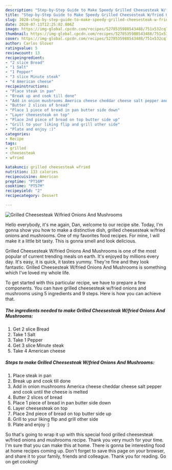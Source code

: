 ```yaml
---
description: "Step-by-Step Guide to Make Speedy Grilled Cheesesteak W/fried Onions And Mushrooms"
title: "Step-by-Step Guide to Make Speedy Grilled Cheesesteak W/fried Onions And Mushrooms"
slug: 3028-step-by-step-guide-to-make-speedy-grilled-cheesesteak-w-fried-onions-and-mushrooms
date: 2020-07-11T12:25:02.806Z
image: https://img-global.cpcdn.com/recipes/5278535988543488/751x532cq70/grilled-cheesesteak-wfried-onions-and-mushrooms-recipe-main-photo.jpg
thumbnail: https://img-global.cpcdn.com/recipes/5278535988543488/751x532cq70/grilled-cheesesteak-wfried-onions-and-mushrooms-recipe-main-photo.jpg
cover: https://img-global.cpcdn.com/recipes/5278535988543488/751x532cq70/grilled-cheesesteak-wfried-onions-and-mushrooms-recipe-main-photo.jpg
author: Carlos Glover
ratingvalue: 5
reviewcount: 13
recipeingredient:
- "2 slice Bread"
- "1 Salt"
- "1 Pepper"
- "3 slice Minute steak"
- "4 American cheese"
recipeinstructions:
- "Place steak in pan"
- "Break up and cook till done"
- "Add in onion mushrooms America cheese cheddar cheese salt pepper and cook until the cheese is melted"
- "Butter 2 slices of bread"
- "Place 1 piece of bread in pan butter side down"
- "Layer cheesesteak on top"
- "Place 2nd piece of bread on top butter side up"
- "Grill to your liking flip and grill other side"
- "Plate and enjoy :)"
categories:
- Recipe
tags:
- grilled
- cheesesteak
- wfried

katakunci: grilled cheesesteak wfried 
nutrition: 133 calories
recipecuisine: American
preptime: "PT16M"
cooktime: "PT57M"
recipeyield: "2"
recipecategory: Dessert

---
```



![Grilled Cheesesteak W/fried Onions And Mushrooms](https://img-global.cpcdn.com/recipes/5278535988543488/751x532cq70/grilled-cheesesteak-wfried-onions-and-mushrooms-recipe-main-photo.jpg)

Hello everybody, it's me again, Dan, welcome to our recipe site. Today, I'm gonna show you how to make a distinctive dish, grilled cheesesteak w/fried onions and mushrooms. One of my favorites food recipes. For mine, I will make it a little bit tasty. This is gonna smell and look delicious.



Grilled Cheesesteak W/fried Onions And Mushrooms is one of the most popular of current trending meals on earth. It's enjoyed by millions every day. It's easy, it is quick, it tastes yummy. They're fine and they look fantastic. Grilled Cheesesteak W/fried Onions And Mushrooms is something which I've loved my whole life.


To get started with this particular recipe, we have to prepare a few components. You can have grilled cheesesteak w/fried onions and mushrooms using 5 ingredients and 9 steps. Here is how you can achieve that.

<!--inarticleads1-->

##### The ingredients needed to make Grilled Cheesesteak W/fried Onions And Mushrooms:

1. Get 2 slice Bread
1. Take 1 Salt
1. Take 1 Pepper
1. Get 3 slice Minute steak
1. Take 4 American cheese




<!--inarticleads2-->

##### Steps to make Grilled Cheesesteak W/fried Onions And Mushrooms:

1. Place steak in pan
1. Break up and cook till done
1. Add in onion mushrooms America cheese cheddar cheese salt pepper and cook until the cheese is melted
1. Butter 2 slices of bread
1. Place 1 piece of bread in pan butter side down
1. Layer cheesesteak on top
1. Place 2nd piece of bread on top butter side up
1. Grill to your liking flip and grill other side
1. Plate and enjoy :)




So that's going to wrap it up with this special food grilled cheesesteak w/fried onions and mushrooms recipe. Thank you very much for your time. I'm sure that you can make this at home. There is gonna be interesting food at home recipes coming up. Don't forget to save this page on your browser, and share it to your family, friends and colleague. Thank you for reading. Go on get cooking!

